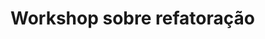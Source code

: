 # Workshop sobre refatoração
<!--
Toda pessoa que trabalha com software já passou, ou vai passar, pela experiência de adicionar/alterar funcionalidades de um sistema que está no ar. Com isso ela se vê em contato com uma base de código existente, produzida por uma outra equipe.

Qual a postura esperada desse profissional? Até onde é correto “colocar a culpa” na equipe de desenvolvimento anterior? Até onde é válido barrar demandas devido a limitações da arquitetura atual do sistema? Nesse workshop você será guiado por um processo simulado dessa situação, tendo a oportunidade de praticar desde a parte técnica (refatoração segura) quanto a parte ética e profissional dessa tarefa que normalmente negligenciamos durante nossa capacitação profissional.

## Pré-requisitos

Para seguir este workshop você precisa ter instalado na sua máquina:

- Python 3
- PostgreSQL

## Ambiente virtual Python

Recomenda-se o uso de um ambiente virtual Python, por exemplo com o comando:

```sh
python -m venv ~/.pyenvs/refatoracao
```

Sempre que quiser iniciar este ambiente em um terminal, execute:

```sh
source ~/.pyenvs/refatoracao/bin/activate
```

## Banco de dados

Execute os seguintes scripts para criar as tabelas iniciais:

```sql
create table leiloes (
  id serial primary key,
  descricao text not null,
  criador uuid not null,
  data timestamp with time zone not null,
  diferenca_minima smallint not null
);
insert into leiloes (descricao, criador, data, diferenca_minima)
values ('Caneca', 'efd28c1e-2538-4842-a97a-92759903c2fa', now(), 500);
insert into leiloes (descricao, criador, data, diferenca_minima)
values ('Cadeira', 'efd28c1e-2538-4842-a97a-92759903c2fa', now(), 1);

create table lances (
  id serial primary key,
  valor smallint not null,
  comprador uuid not null,
  data timestamp with time zone not null,
  id_leilao int not null,

  constraint fk_lances_leilao foreign key (id_leilao) references leiloes (id)
);
insert into lances (valor, comprador, data, id_leilao)
values (501, '1027c0fc-77c8-44d0-8b0b-4fdf9634bcd8', now(), 1);
insert into lances (valor, comprador, data, id_leilao)
values (1001, '05feb8af-89a1-4320-bf0f-29dc1b8754c5', now(), 1);
```

## Executando

Primeiro instale as dependências:

```sh
pip install -r requirements.txt
```

Depois execute a aplicação:

```sh
export DB_CONN_STRING="dbname=banco1 user=postgres password=postgres host=localhost"
FLASK_APP=api.py flask run
```

Utilize `cUrl` ou outro cliente HTTP para fazer as chamadas.

## Exemplos de chamada cUrl

Nota: os exemplos abaixo usam `jq` para formatar respostas JSON. Caso não tenha esse utilitário na máquina, basta retirá-lo da chamada. Exemplo de alternativas:

```sh
$ curl -s http://localhost:5000/leiloes/1 | jq
$ curl -s http://localhost:5000/leiloes/1 | json_pp
$ curl http://localhost:5000/leiloes/1
```

Detalhes do leilão:

```sh
$ curl -s http://localhost:5000/leiloes/2 | jq
{
  "criador": "efd28c1e-2538-4842-a97a-92759903c2fa",
  "data": "2020-04-21T22:45:24.179684+00:00",
  "descricao": "Cadeira",
  "diferenca_minima": 1,
  "id": 2,
  "ultimo_lance": null
}
```

Submissão de lance:

```sh
$ curl -i -X POST -s http://localhost:5000/leiloes/1/lances \
  -H "Content-Type: application/json" \
  -H "X-Id-Usuario: 43a72ab6-8abf-44c2-b6c2-da54f62f79cc" \
  -d "{ \"valor\": 200 }"
HTTP/1.0 204 NO CONTENT
Content-Type: text/html; charset=utf-8
Server: Werkzeug/1.0.1 Python/3.8.2
Date: Tue, 21 Apr 2020 00:37:41 GMT
```

Submissão de lance mínimo:

```sh
$ curl -i -X POST -s http://localhost:5000/leiloes/1/lances/minimo \
  -H "X-Id-Usuario: 43a72ab6-8abf-44c2-b6c2-da54f62f79cc"
HTTP/1.0 204 NO CONTENT
Content-Type: text/html; charset=utf-8
Server: Werkzeug/1.0.1 Python/3.8.2
Date: Tue, 21 Apr 2020 00:38:19 GMT
```

Detalhes do próximo leilão:

```sh
$ curl -s http://localhost:5000/leiloes/proximo | jq
{
  "criador": "efd28c1e-2538-4842-a97a-92759903c2fa",
  "data": "2020-04-21T22:45:23.933300+00:00",
  "descricao": "Caneca",
  "diferenca_minima": 500,
  "id": 1,
  "ultimo_lance": {
    "comprador": "43a72ab6-8abf-44c2-b6c2-da54f62f79cc",
    "data": "2020-04-21T23:11:24.205915+00:00",
    "id": 10,
    "valor": 207
  }
}
``` -->
